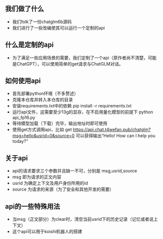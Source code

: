 ## 我们做了什么
- 我们folk了一份chatglm6b源码
- 我们进行了一些改编使其可以运行一个定制的api

## 什么是定制的api
- 为了满足一些应用场景的需要，我们定制了一个api（原作者尚不清楚，可能是ChatGPT），可以使用简单的get请求与ChatGLM对话。

## 如何使用api
- 首先部署python环境（不多赘述）
- 克隆本仓库并转入本仓库的目录
- 安装requirements.txt中的依赖
pip install -r requirements.txt
- 运行api文件，这需要至少13g的显存，在不启用量化模型的前提下
python api_fp16.py
- 等待模型加载（下载）完毕，输出地址时即可使用
- 使用get方式调用api，比如
get https://api.chat.t4wefan.pub/chatglm?msg=hello&usrid=0&source=0
可以获得输出“Hello! How can I help you today?”

## 关于api 
- api的请求要求三个参数并且缺一不可，分别是 msg,usrid,source
- msg 即为请求的正文内容
- usrid 为确定上下文及用户身份所用的id
- source 为请求的来源（为了安全和其他开发的需要）

## api的一些特殊用法
- 当msg（正文部分）为clear时，清空当前usrid下的历史记录（记忆或者说上下文）
- 这个api可以用于koishi机器人的搭建
